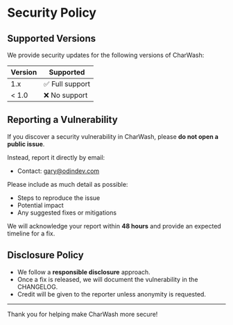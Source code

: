 # Security Policy

## Supported Versions

We provide security updates for the following versions of CharWash:

| Version | Supported          |
| ------- | ------------------ |
| 1.x     | ✅ Full support    |
| < 1.0   | ❌ No support      |

## Reporting a Vulnerability

If you discover a security vulnerability in CharWash, please **do not open a public issue**.

Instead, report it directly by email:

- Contact: gary@odindev.com

Please include as much detail as possible:
- Steps to reproduce the issue
- Potential impact
- Any suggested fixes or mitigations

We will acknowledge your report within **48 hours** and provide an expected timeline for a fix.

## Disclosure Policy

- We follow a **responsible disclosure** approach.
- Once a fix is released, we will document the vulnerability in the CHANGELOG.
- Credit will be given to the reporter unless anonymity is requested.

---

Thank you for helping make CharWash more secure!
